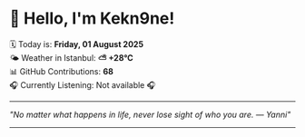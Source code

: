 # 👋 Hello, I'm Kekn9ne!

🗓️ Today is: **Friday, 01 August 2025**  
🌤️ Weather in Istanbul: **⛅️  +28°C**  
📊 GitHub Contributions: **68**  
🎧 Currently Listening: Not available 🎧

---

_"No matter what happens in life, never lose sight of who you are. — *Yanni*"_

---
